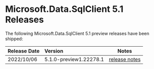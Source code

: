 # Microsoft.Data.SqlClient 5.1 Releases

The following Microsoft.Data.SqlClient 5.1 preview releases have been shipped:

| Release Date | Version | Notes |
| :-- | :-- | :--: |
| 2022/10/06 | 5.1.0-preview1.22278.1 | [release notes](5.1.0-preview1.md) |
